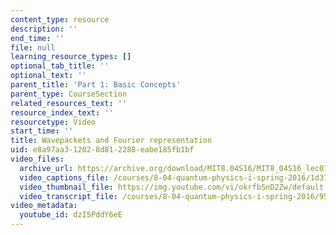 ```yaml
---
content_type: resource
description: ''
end_time: ''
file: null
learning_resource_types: []
optional_tab_title: ''
optional_text: ''
parent_title: 'Part 1: Basic Concepts'
parent_type: CourseSection
related_resources_text: ''
resource_index_text: ''
resourcetype: Video
start_time: ''
title: Wavepackets and Fourier representation
uid: e8a97aa3-1202-8d81-2288-eabe185fb1bf
video_files:
  archive_url: https://archive.org/download/MIT8.04S16/MIT8_04S16_lec07_s1_300k.mp4
  video_captions_file: /courses/8-04-quantum-physics-i-spring-2016/1d37ebbd44a15231939851ce74f77827_3368145.vtt
  video_thumbnail_file: https://img.youtube.com/vi/okrfbSnD2Zw/default.jpg
  video_transcript_file: /courses/8-04-quantum-physics-i-spring-2016/9571ea6d24e42149b2cae780f6cf6c6c_3368145.pdf
video_metadata:
  youtube_id: dzI5PddY6eE
---
```

